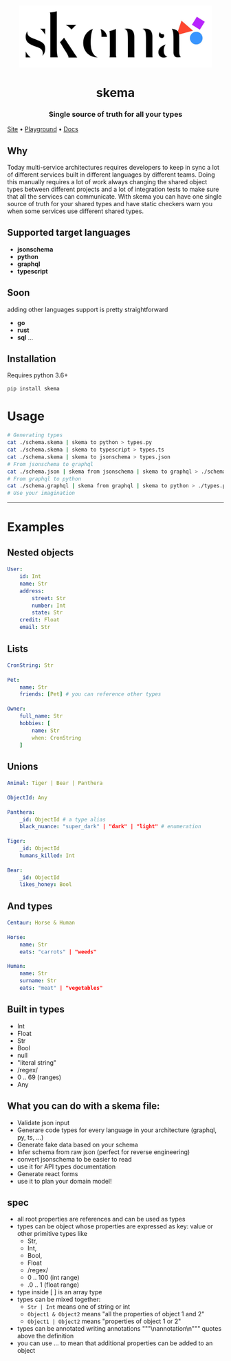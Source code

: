 <p align="center">
  <img width="450" src="https://raw.githubusercontent.com/remorses/skema/lark/.github/logo.jpg">
</p>
<h1 align="center">skema</h1>
<h3 align="center">Single source of truth for all your types</h3>

<a href="https://skema.club/">Site</a> • <a href="https://skema.club/app">Playground</a> • <a href="https://skema.club/docs">Docs</a>

## Why

Today multi-service architectures requires developers to keep in sync a lot of different services built in different languages by different teams.
Doing this manually requires a lot of work always changing the shared object types between different projects and a lot of integration tests to make sure that all the services can communicate.
With skema you can have one single source of truth for your shared types and have static checkers warn you when some services use different shared types.

## Supported target languages

-   **jsonschema**
-   **python**
-   **graphql**
-   **typescript**

## Soon

adding other languages support is pretty straightforward

-   **go**
-   **rust**
-   **sql**
    ...

## Installation

Requires python 3.6+

```
pip install skema
```

# Usage


```sh
# Generating types
cat ./schema.skema | skema to python > types.py
cat ./schema.skema | skema to typescript > types.ts
cat ./schema.skema | skema to jsonschema > types.json
# From jsonschema to graphql
cat ./schema.json | skema from jsonschema | skema to graphql > ./schema.graphql
# From graphql to python
cat ./schema.graphql | skema from graphql | skema to python > ./types.py
# Use your imagination
```

---

# Examples

## Nested objects

```yml
User:
    id: Int
    name: Str
    address:
        street: Str
        number: Int
        state: Str
    credit: Float
    email: Str
```

## Lists

```yml
CronString: Str

Pet:
    name: Str
    friends: [Pet] # you can reference other types

Owner:
    full_name: Str
    hobbies: [
        name: Str
        when: CronString
    ]


```

## Unions

```yml
Animal: Tiger | Bear | Panthera

ObjectId: Any

Panthera:
    _id: ObjectId # a type alias
    black_nuance: "super_dark" | "dark" | "light" # enumeration

Tiger:
    _id: ObjectId
    humans_killed: Int

Bear:
    _id: ObjectId
    likes_honey: Bool
```

## And types

```yml
Centaur: Horse & Human

Horse:
    name: Str
    eats: "carrots" | "weeds"

Human:
    name: Str
    surname: Str
    eats: "meat" | "vegetables"
```

## Built in types

-   Int
-   Float
-   Str
-   Bool
-   null
-   "literal string"
-   /regex/
-   0 .. 69 (ranges)
-   Any

## What you can do with a skema file:

-   Validate json input
-   Generare code types for every language in your architecture (graphql, py, ts, ...)
-   Generate fake data based on your schema
-   Infer schema from raw json (perfect for reverse engineering)
-   convert jsonschema to be easier to read
-   use it for API types documentation
-   Generate react forms
-   use it to plan your domain model!

## spec

-   all root properties are references and can be used as types
-   types can be object whose properties are expressed as key: value or other primitive types like
    -   Str,
    -   Int,
    -   Bool,
    -   Float
    -   /regex/
    -   0 .. 100 (int range)
    -   .0 .. 1 (float range)
-   type inside [ ] is an array type
-   types can be mixed together:
    -   `Str | Int` means one of string or int
    -   `Object1 & Object2` means "all the properties of object 1 and 2"
    -   `Object1 | Object2` means "properties of object 1 or 2"
-   types can be annotated writing annotations """\nannotation\n""" quotes above the definition
-   you can use ... to mean that additional properties can be added to an object
